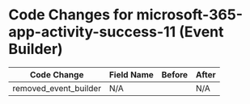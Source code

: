 # Code Changes for microsoft-365-app-activity-success-11 (Event Builder)

| Code Change | Field Name | Before | After |
|-------------|------------|--------|-------|
| removed_event_builder | N/A |  | N/A |